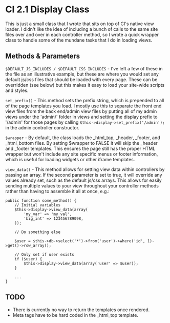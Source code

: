 CI 2.1 Display Class
====================

This is just a small class that I wrote that sits on top of CI's native view loader. I didn't like the idea of including a bunch of calls to the same site files over and over in each controller method, so I wrote a quick wrapper class to handle some of the mundane tasks that I do in loading views.

Methods & Parameters
--------------------

```$DEFAULT_JS_INCLUDES / $DEFAULT_CSS_INCLUDES``` - I've left a few of these in the file as an illustrative example, but these are where you would set any default js/css files that should be loaded with every page.  These can be overridden (see below) but this makes it easy to load your site-wide scripts and styles.

```set_prefix()``` - This method sets the prefix string, which is prepended to all of the page templates you load.  I mostly use this to separate the front end view files from the back end/admin view files by putting all of my admin views under the 'admin/' folder in views and setting the display prefix to '/admin' for those pages by calling ```$this->display->set_prefix('/admin');``` in the admin controller constructor.

```$wrapper``` - By default, the class loads the _html_top, _header, _footer, and _html_bottom files.  By setting $wrapper to FALSE it will skip the _header and _footer templates.  This ensures the page still has the proper HTML wrapper but won't include any site specific menus or footer information, which is useful for loading widgets or other iframe templates.

```view_data()``` - This method allows for setting view data within controllers by passing an array.  If the second parameter is set to true, it will override any values already set, such as the default js/css arrays. This allows for easily sending multiple values to your view throughout your controller methods rather than having to assemble it all at once, e.g.:

```
public function some_method() {
	// Initial variables
	$this->display->view_data(array(
		'my_var' => 'my_val',
		'big_int' => 123456789098,
	));
	
	// Do something else
	
	$user = $this->db->select('*')->from('user')->where('id', 1)->get()->row_array();
	
	// Only set if user exists
	if ($user) {
		$this->display->view_data(array('user' => $user));
	}
	
	...
}
```

TODO
----

* There is currently no way to return the templates once rendered.
* Meta tags have to be hard coded in the _html_top template.